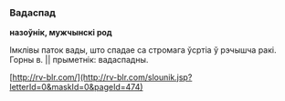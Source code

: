 ### Вадаспад
**назоўнік, мужчынскі род**

Імклівы паток вады, што спадае са стромага ўсртіа ў рэчышча ракі. Горны в. || прыметнік: вадаспадны.

<a rel="author">[http://rv-blr.com/](http://rv-blr.com/slounik.jsp?letterId=0&maskId=0&pageId=474)</a>
